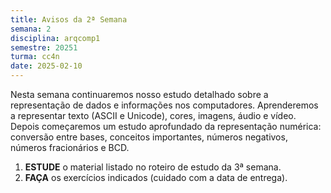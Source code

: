 ```yaml
---
title: Avisos da 2ª Semana
semana: 2
disciplina: arqcomp1
semestre: 20251
turma: cc4n
date: 2025-02-10
---
```


Nesta semana continuaremos nosso estudo detalhado sobre a representação de dados
e informações nos computadores. Aprenderemos a representar texto (ASCII e
Unicode), cores, imagens, áudio e vídeo. Depois começaremos um estudo
aprofundado da representação numérica: conversão entre bases, conceitos
importantes, números negativos, números fracionários e BCD.

1. **ESTUDE** o material listado no roteiro de estudo da 3ª semana.
1. **FAÇA** os exercícios indicados (cuidado com a data de entrega).
